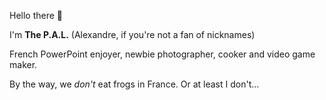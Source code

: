 Hello there 👋

I'm **The P.A.L.** (Alexandre, if you're not a fan of nicknames)

French PowerPoint enjoyer, newbie photographer, cooker and video game maker.

By the way, we *don't* eat frogs in France. Or at least I don't...

<!---
The-P-A-L/The-P-A-L is a ✨ special ✨ repository because its `README.md` (this file) appears on your GitHub profile.
You can click the Preview link to take a look at your changes.
--->
